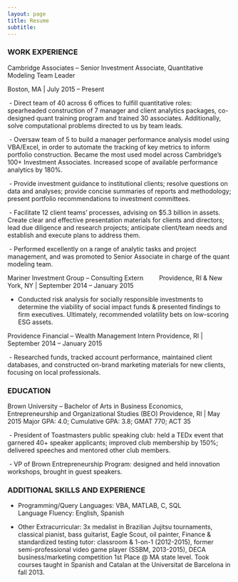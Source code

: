 ```yaml
---
layout: page
title: Resume
subtitle: 
---
```

### WORK EXPERIENCE

Cambridge Associates – Senior Investment Associate,
Quantitative Modeling Team Leader

Boston, MA | July 2015 – Present

 - Direct team of 40 across 6 offices to fulfill quantitative roles: spearheaded construction of 7 manager and client analytics packages, co-designed quant training program and trained 30 associates. Additionally, solve computational problems directed to us by team leads.
 
 - Oversaw team of 5 to build a manager performance analysis model using VBA/Excel, in order to automate the tracking of key metrics to inform portfolio construction. Became the most used model across Cambridge’s 100+ Investment Associates. Increased scope of available performance analytics by 180%.
 
 - Provide investment
guidance to institutional clients; resolve questions on data and analyses;
provide concise summaries of reports and methodology; present portfolio
recommendations to investment committees.

 - Facilitate 12
client teams’ processes, advising on $5.3 billion in assets. Create clear and
effective presentation materials for clients and directors; lead due diligence
and research projects; anticipate client/team needs and establish and execute
plans to address them.

 - Performed
excellently on a range of analytic tasks and project management, and was
promoted to Senior Associate in charge of the quant modeling team.

Mariner Investment Group – Consulting Extern         
Providence, RI & New York, NY | September 2014 – January
2015

- Conducted risk
analysis for socially responsible investments to determine the viability of
social impact funds & presented findings to firm executives. Ultimately,
recommended volatility bets on low-scoring ESG assets.

Providence Financial – Wealth Management Intern 
Providence, RI | September 2014 – January 2015

 - Researched funds,
tracked account performance, maintained client databases, and constructed
on-brand marketing materials for new clients, focusing on local professionals.

### EDUCATION

Brown University – Bachelor of Arts in Business Economics,
Entrepreneurship and Organizational Studies (BEO)
Providence, RI | May 2015
Major GPA: 4.0; Cumulative GPA: 3.8; GMAT 770; ACT 35

 - President of
Toastmasters public speaking club: held a TEDx event that garnered 40+ speaker
applicants; improved club membership by 150%; delivered speeches and mentored
other club members.

 - VP of Brown
Entrepreneurship Program: designed and held innovation workshops, brought in
guest speakers.

### ADDITIONAL SKILLS AND EXPERIENCE

 - Programming/Query Languages: VBA, MATLAB, C, SQL                            Language Fluency:
English, Spanish

 - Other Extracurricular: 3x medalist in Brazilian Jujitsu
tournaments, classical pianist, bass guitarist, Eagle Scout, oil painter, Finance
& standardized testing tutor: classroom & 1-on-1 (2012-2015), former
semi-professional video game player (SSBM, 2013-2015), DECA business/marketing
competition 1st Place @ MA state level. Took courses taught in Spanish and
Catalan at the Universitat de Barcelona in fall 2013.
